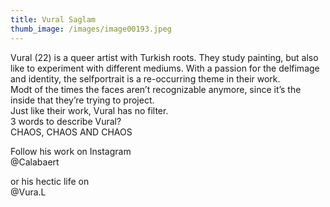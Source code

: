 ```yaml
---
title: Vural Saglam
thumb_image: /images/image00193.jpeg
---
```

Vural (22) is a queer artist with Turkish roots. They study painting, but also like to experiment with different mediums. With a passion for the delfimage and identity, the selfportrait is a re-occurring theme in their work.\
Modt of the times the faces aren’t recognizable anymore, since it’s the inside that they’re trying to project.\
Just like their work, Vural has no filter.\
3 words to describe Vural?\
CHAOS, CHAOS AND CHAOS

Follow his work on Instagram\
@Calabaert

or his hectic life on\
@Vura.L